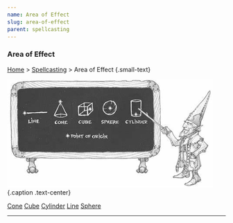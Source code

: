 ```yaml
---
name: Area of Effect
slug: area-of-effect
parent: spellcasting
---
```

### Area of Effect
[Home](dm-operations-center) > [Spellcasting](spellcasting-menu) > Area of Effect {.small-text}

![Image courtesy of Player's Handbook, p. 204](../assets/img/area-of-effect.jpg){.caption .text-center}

<div class="menu-container">
    <a href="cone">Cone</a>
    <a href="cube">Cube</a>
    <a href="cylinder">Cylinder</a>
    <a href="line">Line</a>
    <a href="sphere">Sphere</a>
</div>
<hr/>